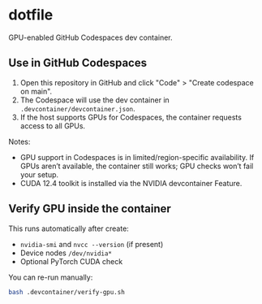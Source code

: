 # dotfile

GPU-enabled GitHub Codespaces dev container.

## Use in GitHub Codespaces

1. Open this repository in GitHub and click "Code" > "Create codespace on main".
2. The Codespace will use the dev container in `.devcontainer/devcontainer.json`.
3. If the host supports GPUs for Codespaces, the container requests access to all GPUs.

Notes:
- GPU support in Codespaces is in limited/region-specific availability. If GPUs aren’t available, the container still works; GPU checks won’t fail your setup.
- CUDA 12.4 toolkit is installed via the NVIDIA devcontainer Feature.

## Verify GPU inside the container

This runs automatically after create:

- `nvidia-smi` and `nvcc --version` (if present)
- Device nodes `/dev/nvidia*`
- Optional PyTorch CUDA check

You can re-run manually:

```bash
bash .devcontainer/verify-gpu.sh
```

